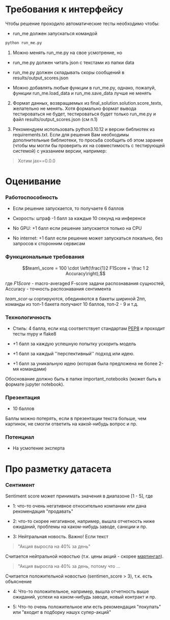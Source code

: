 # Требования к интерфейсу

Чтобы решение проходило автоматические тесты необходимо чтобы:

* run_me должен запускаться командой
```bash
python run_me.py
```

1) Можно менять run_me.py на свое усмотрение, но

* run_me.py должен читать json c текстами из папки data

* run_me.py должен складывать скоры сообщений в results/output_scores.json

* Можно добавлять любые функции в run_me.py, однако, пожалуй, функции run_me.load_data и run_me.save_data лучше не менять

2) Формат данных, возвращаемых из final_solution.solution.score_texts, желательно не менять. Хотя формально формат вывода тестироваться не будет, тестироваться будет только run_me.py и файл results/output_scores.json (см п.1)

2) Рекомендуем использовать python3.10.12 и версии библиотек из requirements.txt.
Если для решения Вам необходимы дополнительные библиотеки, то просьба сообщить об этом заранее (чтобы мы могли бы проверить их на совместимость с тестирующей системой) с указанием версии, например:

> Хотим jax==0.0.0

# Оценивание

### Работоспособность
* Если решение запускается, то получаете 6 баллов

* Скорость: штраф -1 балл за каждые 10 секунд на инференсе

* No GPU: +1 балл если решение запускается только на CPU

* No internet: +1 балл если решение может запускаться локально, без запросов к сторонним сервисам

### Функциональные требования
$$team\_score = 100 \cdot \left(\frac{1}2 F1Score + \frac 1 2 Accuracy\right),$$

где $F1Score$ - macro-averaged F-score задачи распознавания сущностей, Accuracy - точность распознавания сентимента

$team\_scor$-ы сортируются, обединяются в бакеты шириной 2пп, команды из топ-1 бакета получают 10 баллов, топ-2 - 9 и т.д.


### Технологичность

* Стиль: 4 балла, если код соответствует стандартам [PEP8](https://peps.python.org/pep-0008/) и проходит тесты mypy и flake8

* +1 балл за каждую успешную попытку ускорить модель

* +1 балл за каждый ''перспективный'' подход или идею.

* +1 балл за уникальную идею (которая была предложена не более 2-мя командами)

Обоснование должно быть в папке important_notebooks (может быть в формате jupyter notebook).

### Презентация
* 10 баллов

Баллы можно потерять, если в презентации текста больше, чем картинок, не смогли ответить на какой-нибудь вопрос и пр.

### Потенциал

* На усмотение эксперта


# Про разметку датасета

### Сентимент
Sentiment score может принимать значения в диапазоне [1 - 5], где

* 1: что-то очень негативное относительно компании или дана рекомендация "продавать"

* 2: что-то скорее негативное, например, вышла отчетность ниже ожиданий, проблемы на каком-нибудь заводе, санкции и пр.

* 3: Нейтральная новость. Важно! Если текст

> "Акция выросла на 40% за день"

Считается нейтральной новостью (т.к. цены акций - скорее [мартингал](https://ru.wikipedia.org/wiki/%D0%9C%D0%B0%D1%80%D1%82%D0%B8%D0%BD%D0%B3%D0%B0%D0%BB)).

> "Акция выросла на 40% за день, потому что ...

Считается положительной новостью (sentimen\_score > 3), т.к. есть объяснение

* 4: Что-то положительное, например, вышла отчетность выше ожиданий, успехи на каком-нибудь заводе, новый контракт и пр.

* 5: Что-то очень положительное или есть рекомендация "покупать" или "входит в подборку нашух супер-акций"
